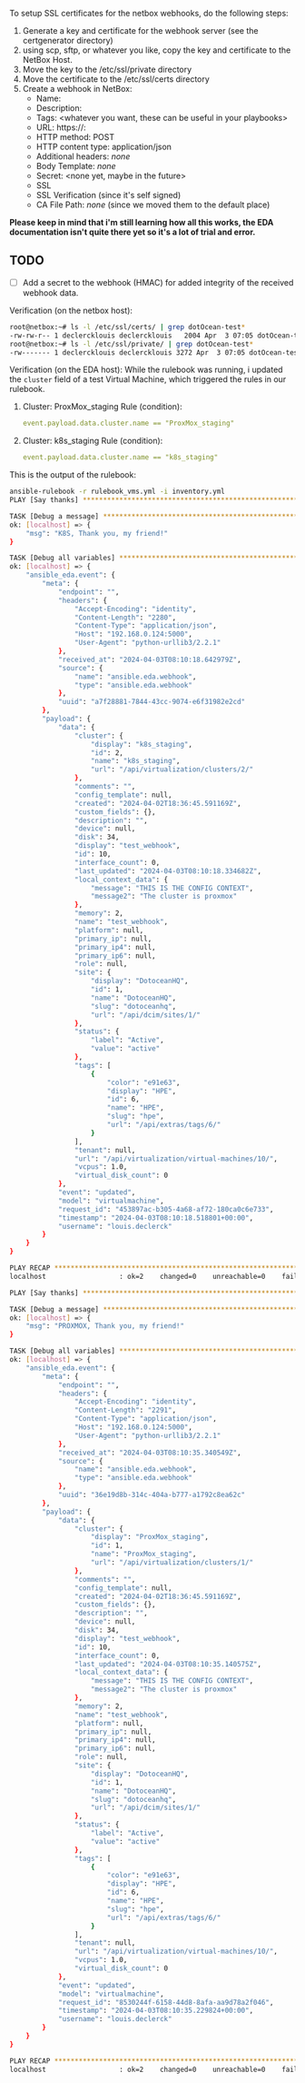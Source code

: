 To setup SSL certificates for the netbox webhooks, do the following steps:
1. Generate a key and certificate for the webhook server (see the certgenerator directory)
2. using scp, sftp, or whatever you like, copy the key and certificate to the NetBox Host.
3. Move the key to the /etc/ssl/private directory
4. Move the certificate to the /etc/ssl/certs directory
5. Create a webhook in NetBox:
    - Name: <whatever you want>
    - Description: <whatever you want>
    - Tags: <whatever you want, these can be useful in your playbooks>
    - URL: https://<EDA-host>:<port>
    - HTTP method: POST
    - HTTP content type: application/json
    - Additional headers: *none*
    - Body Template: *none*
    - Secret: <none yet, maybe in the future>
    - SSL
    - SSL Verification (since it's self signed)
    - CA File Path: *none* (since we moved them to the default place)  

**Please keep in mind that i'm still learning how all this works, the EDA documentation isn't quite there yet so it's a lot of trial and error.**

## TODO
- [ ] Add a secret to the webhook (HMAC) for added integrity of the received webhook data.

Verification (on the netbox host): 
```bash
root@netbox:~# ls -l /etc/ssl/certs/ | grep dotOcean-test*
-rw-rw-r-- 1 declercklouis declercklouis   2004 Apr  3 07:05 dotOcean-test.crt
root@netbox:~# ls -l /etc/ssl/private/ | grep dotOcean-test*
-rw------- 1 declercklouis declercklouis 3272 Apr  3 07:05 dotOcean-test.key
```

Verification (on the EDA host):
While the rulebook was running, i updated the `cluster` field of a test Virtual Machine, which triggered the rules in our rulebook.
1. Cluster: ProxMox_staging
    Rule (condition): 
    ```yaml
    event.payload.data.cluster.name == "ProxMox_staging"
    ```
2. Cluster: k8s_staging
    Rule (condition): 
    ```yaml
    event.payload.data.cluster.name == "k8s_staging"
    ```
This is the output of the rulebook:

```bash
ansible-rulebook -r rulebook_vms.yml -i inventory.yml
PLAY [Say thanks] **************************************************************

TASK [Debug a message] *********************************************************
ok: [localhost] => {
    "msg": "K8S, Thank you, my friend!"
}

TASK [Debug all variables] *****************************************************
ok: [localhost] => {
    "ansible_eda.event": {
        "meta": {
            "endpoint": "",
            "headers": {
                "Accept-Encoding": "identity",
                "Content-Length": "2280",
                "Content-Type": "application/json",
                "Host": "192.168.0.124:5000",
                "User-Agent": "python-urllib3/2.2.1"
            },
            "received_at": "2024-04-03T08:10:18.642979Z",
            "source": {
                "name": "ansible.eda.webhook",
                "type": "ansible.eda.webhook"
            },
            "uuid": "a7f28881-7844-43cc-9074-e6f31982e2cd"
        },
        "payload": {
            "data": {
                "cluster": {
                    "display": "k8s_staging",
                    "id": 2,
                    "name": "k8s_staging",
                    "url": "/api/virtualization/clusters/2/"
                },
                "comments": "",
                "config_template": null,
                "created": "2024-04-02T18:36:45.591169Z",
                "custom_fields": {},
                "description": "",
                "device": null,
                "disk": 34,
                "display": "test_webhook",
                "id": 10,
                "interface_count": 0,
                "last_updated": "2024-04-03T08:10:18.334682Z",
                "local_context_data": {
                    "message": "THIS IS THE CONFIG CONTEXT",
                    "message2": "The cluster is proxmox"
                },
                "memory": 2,
                "name": "test_webhook",
                "platform": null,
                "primary_ip": null,
                "primary_ip4": null,
                "primary_ip6": null,
                "role": null,
                "site": {
                    "display": "DotoceanHQ",
                    "id": 1,
                    "name": "DotoceanHQ",
                    "slug": "dotoceanhq",
                    "url": "/api/dcim/sites/1/"
                },
                "status": {
                    "label": "Active",
                    "value": "active"
                },
                "tags": [
                    {
                        "color": "e91e63",
                        "display": "HPE",
                        "id": 6,
                        "name": "HPE",
                        "slug": "hpe",
                        "url": "/api/extras/tags/6/"
                    }
                ],
                "tenant": null,
                "url": "/api/virtualization/virtual-machines/10/",
                "vcpus": 1.0,
                "virtual_disk_count": 0
            },
            "event": "updated",
            "model": "virtualmachine",
            "request_id": "453897ac-b305-4a68-af72-180ca0c6e733",
            "timestamp": "2024-04-03T08:10:18.518801+00:00",
            "username": "louis.declerck"
        }
    }
}

PLAY RECAP *********************************************************************
localhost                  : ok=2    changed=0    unreachable=0    failed=0    skipped=0    rescued=0    ignored=0   

PLAY [Say thanks] **************************************************************

TASK [Debug a message] *********************************************************
ok: [localhost] => {
    "msg": "PROXMOX, Thank you, my friend!"
}

TASK [Debug all variables] *****************************************************
ok: [localhost] => {
    "ansible_eda.event": {
        "meta": {
            "endpoint": "",
            "headers": {
                "Accept-Encoding": "identity",
                "Content-Length": "2291",
                "Content-Type": "application/json",
                "Host": "192.168.0.124:5000",
                "User-Agent": "python-urllib3/2.2.1"
            },
            "received_at": "2024-04-03T08:10:35.340549Z",
            "source": {
                "name": "ansible.eda.webhook",
                "type": "ansible.eda.webhook"
            },
            "uuid": "36e19d8b-314c-404a-b777-a1792c8ea62c"
        },
        "payload": {
            "data": {
                "cluster": {
                    "display": "ProxMox_staging",
                    "id": 1,
                    "name": "ProxMox_staging",
                    "url": "/api/virtualization/clusters/1/"
                },
                "comments": "",
                "config_template": null,
                "created": "2024-04-02T18:36:45.591169Z",
                "custom_fields": {},
                "description": "",
                "device": null,
                "disk": 34,
                "display": "test_webhook",
                "id": 10,
                "interface_count": 0,
                "last_updated": "2024-04-03T08:10:35.140575Z",
                "local_context_data": {
                    "message": "THIS IS THE CONFIG CONTEXT",
                    "message2": "The cluster is proxmox"
                },
                "memory": 2,
                "name": "test_webhook",
                "platform": null,
                "primary_ip": null,
                "primary_ip4": null,
                "primary_ip6": null,
                "role": null,
                "site": {
                    "display": "DotoceanHQ",
                    "id": 1,
                    "name": "DotoceanHQ",
                    "slug": "dotoceanhq",
                    "url": "/api/dcim/sites/1/"
                },
                "status": {
                    "label": "Active",
                    "value": "active"
                },
                "tags": [
                    {
                        "color": "e91e63",
                        "display": "HPE",
                        "id": 6,
                        "name": "HPE",
                        "slug": "hpe",
                        "url": "/api/extras/tags/6/"
                    }
                ],
                "tenant": null,
                "url": "/api/virtualization/virtual-machines/10/",
                "vcpus": 1.0,
                "virtual_disk_count": 0
            },
            "event": "updated",
            "model": "virtualmachine",
            "request_id": "8530244f-6158-44d8-8afa-aa9d78a2f046",
            "timestamp": "2024-04-03T08:10:35.229824+00:00",
            "username": "louis.declerck"
        }
    }
}

PLAY RECAP *********************************************************************
localhost                  : ok=2    changed=0    unreachable=0    failed=0    skipped=0    rescued=0    ignored=0
```